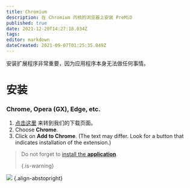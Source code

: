 ```yaml
---
title: Chromium
description: 在 Chromium 内核的浏览器上安装 PreMiD
published: true
date: 2021-12-20T14:27:18.034Z
tags:
editor: markdown
dateCreated: 2021-09-07T01:25:35.049Z
---
```


安装扩展程序非常重要，因为应用程序本身无法做任何事情。

# 安装
### Chrome, Opera (GX), Edge, etc.
1. [点击这里](https://premid.app/downloads) 来转到我们的下载页面。
2. Choose **Chrome**.
3. Click on **Add to Chrome**. (The text may differ. Look for a button that indicates installation of the extension.)

> Do not forget to [install the **application**](/install). 
> 
> {.is-warning}

![](https://img.icons8.com/color/2x/chrome.png) {.align-abstopright}
